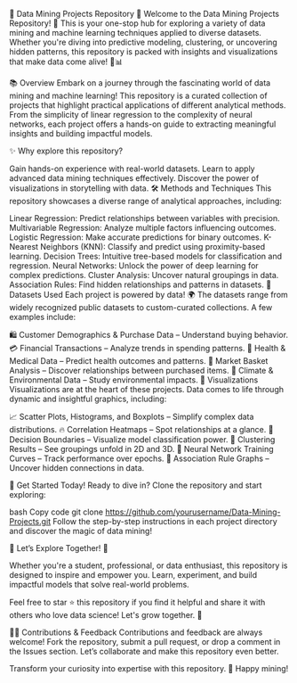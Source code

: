 🌟 Data Mining Projects Repository 🌟
Welcome to the Data Mining Projects Repository! 🚀 This is your one-stop hub for exploring a variety of data mining and machine learning techniques applied to diverse datasets. Whether you're diving into predictive modeling, clustering, or uncovering hidden patterns, this repository is packed with insights and visualizations that make data come alive! 🧠📊

📚 Overview
Embark on a journey through the fascinating world of data mining and machine learning! This repository is a curated collection of projects that highlight practical applications of different analytical methods. From the simplicity of linear regression to the complexity of neural networks, each project offers a hands-on guide to extracting meaningful insights and building impactful models.

✨ Why explore this repository?

Gain hands-on experience with real-world datasets.
Learn to apply advanced data mining techniques effectively.
Discover the power of visualizations in storytelling with data.
🛠️ Methods and Techniques
This repository showcases a diverse range of analytical approaches, including:

Linear Regression: Predict relationships between variables with precision.
Multivariable Regression: Analyze multiple factors influencing outcomes.
Logistic Regression: Make accurate predictions for binary outcomes.
K-Nearest Neighbors (KNN): Classify and predict using proximity-based learning.
Decision Trees: Intuitive tree-based models for classification and regression.
Neural Networks: Unlock the power of deep learning for complex predictions.
Cluster Analysis: Uncover natural groupings in data.
Association Rules: Find hidden relationships and patterns in datasets.
📂 Datasets Used
Each project is powered by data! 🌍 The datasets range from widely recognized public datasets to custom-curated collections. A few examples include:

🛍️ Customer Demographics & Purchase Data – Understand buying behavior.
💳 Financial Transactions – Analyze trends in spending patterns.
🏥 Health & Medical Data – Predict health outcomes and patterns.
🛒 Market Basket Analysis – Discover relationships between purchased items.
🌱 Climate & Environmental Data – Study environmental impacts.
🎨 Visualizations
Visualizations are at the heart of these projects. Data comes to life through dynamic and insightful graphics, including:

📈 Scatter Plots, Histograms, and Boxplots – Simplify complex data distributions.
🔥 Correlation Heatmaps – Spot relationships at a glance.
🧩 Decision Boundaries – Visualize model classification power.
🌟 Clustering Results – See groupings unfold in 2D and 3D.
🧠 Neural Network Training Curves – Track performance over epochs.
🔗 Association Rule Graphs – Uncover hidden connections in data.

🚀 Get Started Today!
Ready to dive in? Clone the repository and start exploring:

bash
Copy code
git clone https://github.com/yourusername/Data-Mining-Projects.git
Follow the step-by-step instructions in each project directory and discover the magic of data mining!

🎉 Let’s Explore Together! 🎉

Whether you're a student, professional, or data enthusiast, this repository is designed to inspire and empower you. Learn, experiment, and build impactful models that solve real-world problems.

Feel free to star ⭐ this repository if you find it helpful and share it with others who love data science! Let's grow together. 🌱

👩‍💻 Contributions & Feedback
Contributions and feedback are always welcome! Fork the repository, submit a pull request, or drop a comment in the Issues section. Let’s collaborate and make this repository even better.

Transform your curiosity into expertise with this repository. 🌟 Happy mining!
